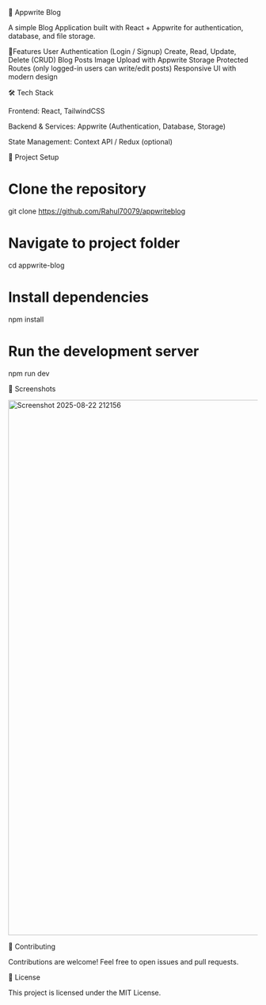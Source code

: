 📝 Appwrite Blog

A simple Blog Application built with React + Appwrite for authentication, database, and file storage.


🚀Features
User Authentication (Login / Signup)
Create, Read, Update, Delete (CRUD) Blog Posts
Image Upload with Appwrite Storage
Protected Routes (only logged-in users can write/edit posts)
Responsive UI with modern design

🛠️ Tech Stack

Frontend: React, TailwindCSS

Backend & Services: Appwrite (Authentication, Database, Storage)

State Management: Context API / Redux (optional)

📂 Project Setup

# Clone the repository

git clone https://github.com/Rahul70079/appwriteblog
# Navigate to project folder
cd appwrite-blog
# Install dependencies
npm install
# Run the development server
npm run dev

📸 Screenshots

<img width="1918" height="1079" alt="Screenshot 2025-08-22 212156" src="https://github.com/user-attachments/assets/714b0bd7-3b26-4bc8-a861-ac8ad6d8b4b5" />

🤝 Contributing

Contributions are welcome! Feel free to open issues and pull requests.

📜 License

This project is licensed under the MIT License.
